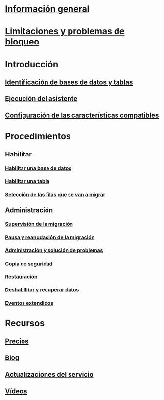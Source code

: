 # [Información general](stretch-database.md)  
# [Limitaciones y problemas de bloqueo](limitations-for-stretch-database.md)
# Introducción
## [Identificación de bases de datos y tablas](stretch-database-databases-and-tables-stretch-database-advisor.md)  
## [Ejecución del asistente](get-started-by-running-the-enable-database-for-stretch-wizard.md)
## [Configuración de las características compatibles](configure-compatible-sql-server-features-with-stretch-database.md)  
# Procedimientos
## Habilitar
### [Habilitar una base de datos](enable-stretch-database-for-a-database.md)  
### [Habilitar una tabla](enable-stretch-database-for-a-table.md)  
### [Selección de las filas que se van a migrar](select-rows-to-migrate-by-using-a-filter-function-stretch-database.md)  
## Administración
### [Supervisión de la migración](monitor-and-troubleshoot-data-migration-stretch-database.md)
### [Pausa y reanudación de la migración](pause-and-resume-data-migration-stretch-database.md)  
### [Administración y solución de problemas](manage-and-troubleshoot-stretch-database.md)  
### [Copia de seguridad](backup-stretch-enabled-databases-stretch-database.md)  
### [Restauración](restore-stretch-enabled-databases-stretch-database.md)  
### [Deshabilitar y recuperar datos](disable-stretch-database-and-bring-back-remote-data.md)
### [Eventos extendidos](extended-events-for-stretch-database.md)  
# Recursos
## [Precios](https://azure.microsoft.com/pricing/details/sql-server-stretch-database/)
## [Blog](https://blogs.technet.microsoft.com/dataplatforminsider/tag/stretch-database/)
## [Actualizaciones del servicio](https://azure.microsoft.com/updates/?product=sql-server-stretch-database)
## [Vídeos](https://azure.microsoft.com/documentation/videos/index/?services=sql-server-stretch-database)
